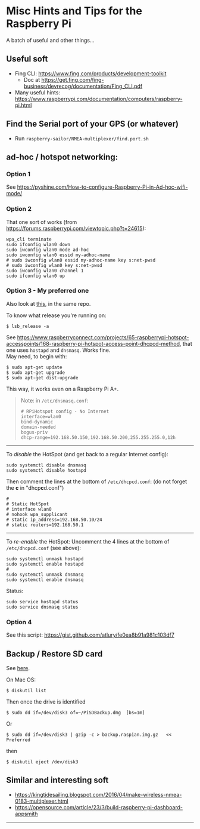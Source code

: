 # Misc Hints and Tips for the Raspberry Pi
A batch of useful and other things...

## Useful soft
- Fing CLI: <https://www.fing.com/products/development-toolkit>
  - Doc at <https://get.fing.com/fing-business/devrecog/documentation/Fing_CLI.pdf>
- Many useful hints: <https://www.raspberrypi.com/documentation/computers/raspberry-pi.html>

## Find the Serial port of your GPS (or whatever)
- Run `raspberry-sailor/NMEA-multiplexer/find.port.sh`


## ad-hoc / hotspot networking:
### Option 1
See <https://pyshine.com/How-to-configure-Raspberry-Pi-in-Ad-hoc-wifi-mode/>

### Option 2
That one sort of works (from <https://forums.raspberrypi.com/viewtopic.php?t=24615>):
```
wpa_cli terminate
sudo ifconfig wlan0 down
sudo iwconfig wlan0 mode ad-hoc
sudo iwconfig wlan0 essid my-adhoc-name
# sudo iwconfig wlan0 essid my-adhoc-name key s:net-pwsd
# sudo iwconfig wlan0 key s:net-pwsd
sudo iwconfig wlan0 channel 1
sudo ifconfig wlan0 up
```

### Option 3 - My preferred one
Also look at [this](./raspberry-sailor/MUX-implementations/NMEA-multiplexer-basic/HOTSPOT.md), in the same repo.

To know what release you're running on:
```
$ lsb_release -a
```
See <https://www.raspberryconnect.com/projects/65-raspberrypi-hotspot-accesspoints/168-raspberry-pi-hotspot-access-point-dhcpcd-method>, that one uses 
`hostapd` and `dnsmasq`. Works fine.  
May need, to begin with: 
```
$ sudo apt-get update
$ sudo apt-get upgrade
$ sudo apt-get dist-upgrade
```
This way, it works even on a Raspberry Pi A+.  
> Note: in `/etc/dnsmasq.conf`:
> ```
> # RPiHotspot config - No Internet
> interface=wlan0
> bind-dynamic
> domain-needed
> bogus-priv
> dhcp-range=192.168.50.150,192.168.50.200,255.255.255.0,12h
> ```

---
To _disable_ the HotSpot (and get back to a regular Internet config):
```
sudo systemctl disable dnsmasq
sudo systemctl disable hostapd
```
Then comment the lines at the bottom of `/etc/dhcpcd.conf`:  (do not forget the **c** in "dhcp**c**d.conf")
```
#
# Static HotSpot
# interface wlan0
# nohook wpa_supplicant
# static ip_address=192.168.50.10/24
# static routers=192.168.50.1
```
---
To _re-enable_ the HotSpot:
Uncomment the 4 lines at the bottom of `/etc/dhcpcd.conf` (see above):
```
sudo systemctl unmask hostapd
sudo systemctl enable hostapd
#
sudo systemctl unmask dnsmasq
sudo systemctl enable dnsmasq
```
Status:
```
sudo service hostapd status
sudo service dnsmasq status
```

### Option 4
See this script: <https://gist.github.com/atlury/fe0ea8b91a981c103df7>

## Backup / Restore SD card
See [here](https://pimylifeup.com/backup-raspberry-pi/).

On Mac OS:
```
$ diskutil list
```
Then once the drive is identified
```
$ sudo dd if=/dev/disk3 of=~/PiSDBackup.dmg  [bs=1m]
```
Or
```
$ sudo dd if=/dev/disk3 | gzip -c > backup.raspian.img.gz   << Preferred
```
then
```
$ diskutil eject /dev/disk3
```
           
## Similar and interesting soft

- <https://kingtidesailing.blogspot.com/2016/04/make-wireless-nmea-0183-multiplexer.html>
- <https://opensource.com/article/23/3/build-raspberry-pi-dashboard-appsmith>





---
